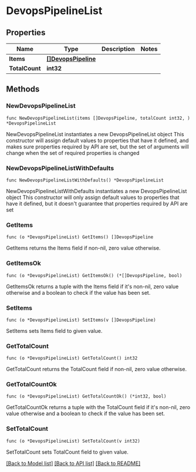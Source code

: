 # DevopsPipelineList

## Properties

Name | Type | Description | Notes
------------ | ------------- | ------------- | -------------
**Items** | [**[]DevopsPipeline**](DevopsPipeline.md) |  | 
**TotalCount** | **int32** |  | 

## Methods

### NewDevopsPipelineList

`func NewDevopsPipelineList(items []DevopsPipeline, totalCount int32, ) *DevopsPipelineList`

NewDevopsPipelineList instantiates a new DevopsPipelineList object
This constructor will assign default values to properties that have it defined,
and makes sure properties required by API are set, but the set of arguments
will change when the set of required properties is changed

### NewDevopsPipelineListWithDefaults

`func NewDevopsPipelineListWithDefaults() *DevopsPipelineList`

NewDevopsPipelineListWithDefaults instantiates a new DevopsPipelineList object
This constructor will only assign default values to properties that have it defined,
but it doesn't guarantee that properties required by API are set

### GetItems

`func (o *DevopsPipelineList) GetItems() []DevopsPipeline`

GetItems returns the Items field if non-nil, zero value otherwise.

### GetItemsOk

`func (o *DevopsPipelineList) GetItemsOk() (*[]DevopsPipeline, bool)`

GetItemsOk returns a tuple with the Items field if it's non-nil, zero value otherwise
and a boolean to check if the value has been set.

### SetItems

`func (o *DevopsPipelineList) SetItems(v []DevopsPipeline)`

SetItems sets Items field to given value.


### GetTotalCount

`func (o *DevopsPipelineList) GetTotalCount() int32`

GetTotalCount returns the TotalCount field if non-nil, zero value otherwise.

### GetTotalCountOk

`func (o *DevopsPipelineList) GetTotalCountOk() (*int32, bool)`

GetTotalCountOk returns a tuple with the TotalCount field if it's non-nil, zero value otherwise
and a boolean to check if the value has been set.

### SetTotalCount

`func (o *DevopsPipelineList) SetTotalCount(v int32)`

SetTotalCount sets TotalCount field to given value.



[[Back to Model list]](../README.md#documentation-for-models) [[Back to API list]](../README.md#documentation-for-api-endpoints) [[Back to README]](../README.md)


